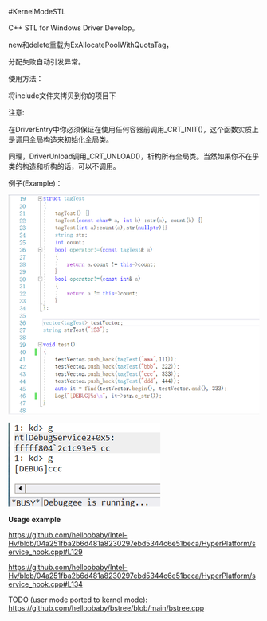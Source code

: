 ﻿#KernelModeSTL

C++ STL for Windows Driver Develop。

new和delete重载为ExAllocatePoolWithQuotaTag，

分配失败自动引发异常。

使用方法：

将include文件夹拷贝到你的项目下

注意:

在DriverEntry中你必须保证在使用任何容器前调用_CRT_INIT()，这个函数实质上是调用全局构造来初始化全局类。

同理，DriverUnload调用_CRT_UNLOAD()，析构所有全局类。当然如果你不在乎类的构造和析构的话，可以不调用。


例子(Example)：

![Image Text](https://github.com/helloobaby/KernelModeSTL/blob/master/show2.png)

![Image Text](https://github.com/helloobaby/KernelModeSTL/blob/master/show1.png)


**Usage example**

https://github.com/helloobaby/Intel-Hv/blob/04a251fba2b6d481a8230297ebd5344c6e51beca/HyperPlatform/service_hook.cpp#L129

https://github.com/helloobaby/Intel-Hv/blob/04a251fba2b6d481a8230297ebd5344c6e51beca/HyperPlatform/service_hook.cpp#L134


TODO (user mode ported to kernel mode):  
https://github.com/helloobaby/bstree/blob/main/bstree.cpp

